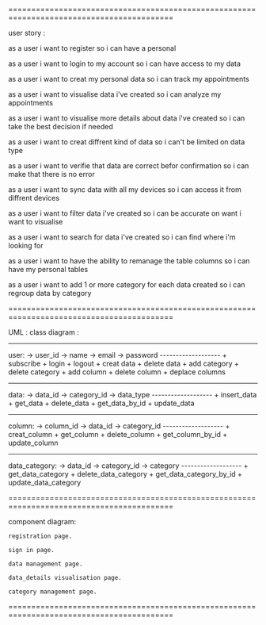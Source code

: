 ==========================================================================================

user story :

as a user i want to register 
so i can have a personal 

as a user i want to login to my account
so i can have access to my data

as a user i want to creat my personal data
so i can track my appointments

as a user i want to visualise data i've created 
so i can analyze my appointments

as a user i want to visualise more details about data i've created 
so i can take the best decision if needed

as a user i want to creat diffrent kind of data 
so i can't be limited on data type

as a user i want to verifie that data are correct befor confirmation 
so i can make that there is no error

as a user i want to sync data with all my devices
so i can access it from diffrent devices

as a user i want to filter data i've created
so i can be accurate on want i want to visualise

as a user i want to search for data i've created 
so i can find where i'm looking for

as a user i want to have the ability to remanage the table columns
so i can have my personal tables 

as a user i want to add 1 or more category for each data created
so i can regroup data by category

==========================================================================================

UML :
class diagram :

_____________________________________
  user:
    -> user_id
    -> name
    -> email
    -> password
    -------------------
    + subscribe
    + login
    + logout
    + creat data
    + delete data
    + add category
    + delete category
    + add column
    + delete column
    + deplace columns

_____________________________________
  data:
    -> data_id
    -> category_id
    -> data_type
    -------------------
    + insert_data
    + get_data
    + delete_data
    + get_data_by_id
    + update_data


_____________________________________
  column:
    -> column_id
    -> data_id
    -> category_id
    -------------------
    + creat_column
    + get_column
    + delete_column
    + get_column_by_id
    + update_column


_____________________________________
  data_category:
    -> data_id
    -> category_id
    -> category
    -------------------
    + get_data_category
    + delete_data_category
    + get_data_category_by_id
    + update_data_category


==========================================================================================

component diagram:

    registration page.

    sign in page.

    data management page.

    data_details visualisation page.

    category management page.

==========================================================================================

